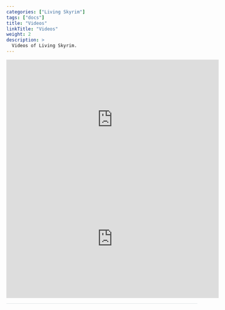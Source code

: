 ```yaml
---
categories: ["Living Skyrim"]
tags: ["docs"] 
title: "Videos"
linkTitle: "Videos"
weight: 2
description: >
  Videos of Living Skyrim.
---
```


<iframe width="560" height="315" src="https://www.youtube.com/embed/cielru_UErg" title="YouTube video player" frameborder="0" allow="accelerometer; autoplay; clipboard-write; encrypted-media; gyroscope; picture-in-picture; web-share" allowfullscreen></iframe><br>

<iframe width="560" height="315" src="https://www.youtube.com/embed/1HDQne_yKZ8" title="YouTube video player" frameborder="0" allow="accelerometer; autoplay; clipboard-write; encrypted-media; gyroscope; picture-in-picture; web-share" allowfullscreen></iframe>

<hr style="background-color: #dee2e6;"></hr>